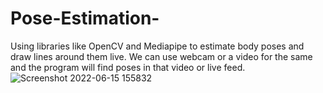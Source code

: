 # Pose-Estimation-
Using libraries like OpenCV and Mediapipe to estimate body poses and draw lines around them live. We can use webcam or a video for the same and the program will find poses in that video or live feed. 
![Screenshot 2022-06-15 155832](https://user-images.githubusercontent.com/87235606/173806246-57334cae-cfdd-4600-a3f5-3afcbb74d230.png)
